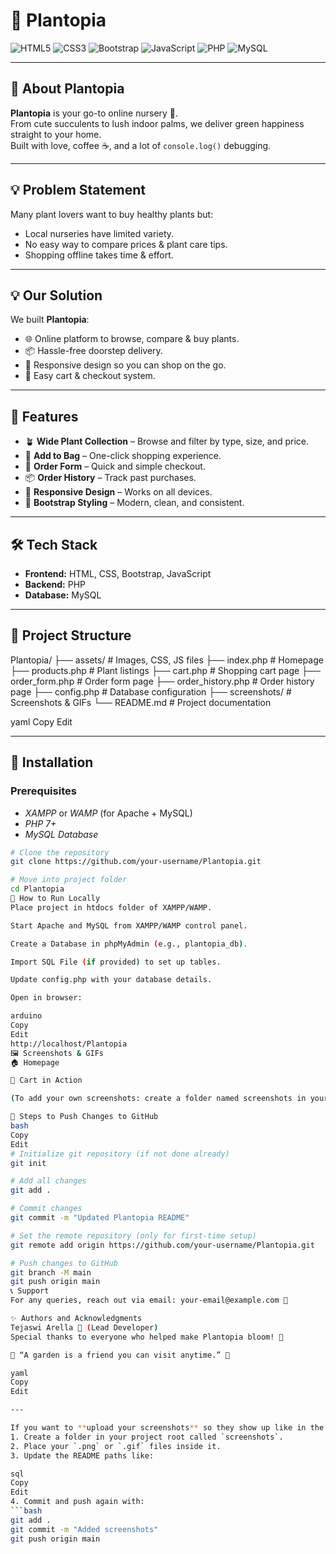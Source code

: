 # 🌿 Plantopia

![HTML5](https://img.shields.io/badge/HTML5-E34F26?style=for-the-badge&logo=html5&logoColor=white)
![CSS3](https://img.shields.io/badge/CSS3-1572B6?style=for-the-badge&logo=css3&logoColor=white)
![Bootstrap](https://img.shields.io/badge/Bootstrap-7952B3?style=for-the-badge&logo=bootstrap&logoColor=white)
![JavaScript](https://img.shields.io/badge/JavaScript-F7E017?style=for-the-badge&logo=javascript&logoColor=black)
![PHP](https://img.shields.io/badge/PHP-777BB4?style=for-the-badge&logo=php&logoColor=white)
![MySQL](https://img.shields.io/badge/MySQL-005C84?style=for-the-badge&logo=mysql&logoColor=white)

---

## 🌱 About Plantopia
**Plantopia** is your go-to online nursery 🌸.  
From cute succulents to lush indoor palms, we deliver green happiness straight to your home.  
Built with love, coffee ☕, and a lot of `console.log()` debugging.

---

## 💡 Problem Statement
Many plant lovers want to buy healthy plants but:
- Local nurseries have limited variety.
- No easy way to compare prices & plant care tips.
- Shopping offline takes time & effort.

---

## 💡 Our Solution
We built **Plantopia**:
- 🌐 Online platform to browse, compare & buy plants.
- 📦 Hassle-free doorstep delivery.
- 📱 Responsive design so you can shop on the go.
- 🛒 Easy cart & checkout system.

---

## 🚀 Features
- 🪴 **Wide Plant Collection** – Browse and filter by type, size, and price.
- 🛒 **Add to Bag** – One-click shopping experience.
- 📜 **Order Form** – Quick and simple checkout.
- 📦 **Order History** – Track past purchases.
- 📱 **Responsive Design** – Works on all devices.
- 🎨 **Bootstrap Styling** – Modern, clean, and consistent.

---

## 🛠 Tech Stack
- **Frontend:** HTML, CSS, Bootstrap, JavaScript  
- **Backend:** PHP  
- **Database:** MySQL

---

## 📂 Project Structure
Plantopia/
├── assets/ # Images, CSS, JS files
├── index.php # Homepage
├── products.php # Plant listings
├── cart.php # Shopping cart page
├── order_form.php # Order form page
├── order_history.php # Order history page
├── config.php # Database configuration
├── screenshots/ # Screenshots & GIFs
└── README.md # Project documentation

yaml
Copy
Edit

---

## 🚀 Installation

### Prerequisites
- *XAMPP* or *WAMP* (for Apache + MySQL)
- *PHP 7+*
- *MySQL Database*

```bash
# Clone the repository
git clone https://github.com/your-username/Plantopia.git

# Move into project folder
cd Plantopia
🌟 How to Run Locally
Place project in htdocs folder of XAMPP/WAMP.

Start Apache and MySQL from XAMPP/WAMP control panel.

Create a Database in phpMyAdmin (e.g., plantopia_db).

Import SQL File (if provided) to set up tables.

Update config.php with your database details.

Open in browser:

arduino
Copy
Edit
http://localhost/Plantopia
🖼 Screenshots & GIFs
🏠 Homepage

🛒 Cart in Action

(To add your own screenshots: create a folder named screenshots in your project root, place the image files inside, and update the above paths.)

📌 Steps to Push Changes to GitHub
bash
Copy
Edit
# Initialize git repository (if not done already)
git init

# Add all changes
git add .

# Commit changes
git commit -m "Updated Plantopia README"

# Set the remote repository (only for first-time setup)
git remote add origin https://github.com/your-username/Plantopia.git

# Push changes to GitHub
git branch -M main
git push origin main
📞 Support
For any queries, reach out via email: your-email@example.com 🌿

✨ Authors and Acknowledgments
Tejaswi Arella 🌟 (Lead Developer)
Special thanks to everyone who helped make Plantopia bloom! 💚

💚 “A garden is a friend you can visit anytime.” 🌿

yaml
Copy
Edit

---

If you want to **upload your screenshots** so they show up like in the GIF section:
1. Create a folder in your project root called `screenshots`.
2. Place your `.png` or `.gif` files inside it.
3. Update the README paths like:

sql
Copy
Edit
4. Commit and push again with:
```bash
git add .
git commit -m "Added screenshots"
git push origin main
